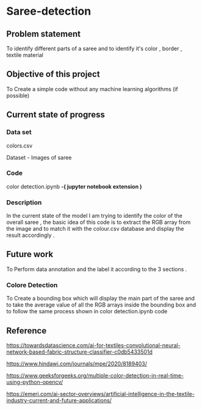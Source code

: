 # Saree-detection
## Problem statement


To identify different parts of a saree and to identify it's color , border , textile material 

## Objective of this project 

To Create a simple code without any machine learning algorithms (if possible)

## Current state of progress 

### Data set 

colors.csv 

Dataset - Images of saree 

### Code

color detection.ipynb   **-( jupyter notebook extension )**

### Description 

In the current state of the model I am trying to identify the color of the overall saree , the basic idea of this code is to extract the RGB array from the image and to match it with the colour.csv database and display the result accordingly .

## Future work 

To Perform data annotation and the label it according to the 3 sections . 

### Colore Detection 

To Create a bounding box which will display the main part of the saree and to take the average value of all the RGB arrays inside the bounding box and to follow the same process shown in color detection.ipynb code 



## Reference 

https://towardsdatascience.com/ai-for-textiles-convolutional-neural-network-based-fabric-structure-classifier-c0db5433501d


https://www.hindawi.com/journals/mpe/2020/8189403/


https://www.geeksforgeeks.org/multiple-color-detection-in-real-time-using-python-opencv/


https://emerj.com/ai-sector-overviews/artificial-intelligence-in-the-textile-industry-current-and-future-applications/




